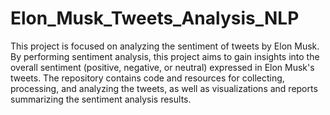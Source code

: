 # Elon_Musk_Tweets_Analysis_NLP

This project is focused on analyzing the sentiment of tweets by Elon Musk. By performing sentiment analysis, this project aims to gain insights into the overall sentiment (positive, negative, or neutral) expressed in Elon Musk's tweets. The repository contains code and resources for collecting, processing, and analyzing the tweets, as well as visualizations and reports summarizing the sentiment analysis results.
